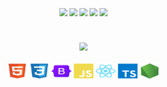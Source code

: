 
<div align="center">
<a href="https://instagram.com/rafaelmerlotto" target="_blank"><img src="https://img.shields.io/badge/-Instagram-%23E4405F?style=for-the-badge&logo=instagram&logoColor=white" target="_blank"></a>
 <a href="https://www.facebook.com/rafaelmerlotto" target="_blank"><img src="https://img.shields.io/badge/-Facebbok-%230077B5?style=for-the-badge&logo=facebook&logoColor=white" target="_blank"></a> 
 <a href ="https://github.com/rafaelmerlotto"><img src="https://img.shields.io/badge/-Github-%23333?style=for-the-badge&logo=github&logoColor=white" target="_blank"></a>
<a href = "rafaelmerlotto@gmail.com"><img src="https://img.shields.io/badge/-Gmail-ef2f2f?style=for-the-badge&logo=gmail&logoColor=white" target="_blank"></a>
<a href="https://www.linkedin.com/in/rafael-merlotto-715266101/" target="_blank"><img src="https://img.shields.io/badge/-LinkedIn-%230077B5?style=for-the-badge&logo=linkedin&logoColor=white" target="_blank"></a> 
</div>
<div>
<h1  align="center"> <img src="https://img.icons8.com/fluency/48/000000/source-code.png"/></h1>
</div>

<div align="center" >

<img align="center" alt="Rafa-HTML" height="30" width="40" src="https://raw.githubusercontent.com/devicons/devicon/master/icons/html5/html5-original.svg">
<img align="center" alt="Rafa-CSS" height="30" width="40" src="https://raw.githubusercontent.com/devicons/devicon/master/icons/css3/css3-original.svg">
<img align="center" alt="Rafa-CSS" height="30" width="40" src="https://raw.githubusercontent.com/devicons/devicon/master/icons/bootstrap/bootstrap-original.svg">

<img align="center" alt="Rafa-Js" height="30" width="40" src="https://raw.githubusercontent.com/devicons/devicon/master/icons/javascript/javascript-plain.svg">
<img align="center" alt="Rafa-Js" height="30" width="40" src="https://raw.githubusercontent.com/devicons/devicon/master/icons/react/react-original.svg">
<img align="center" alt="Rafa-Js" height="30" width="40" src="https://raw.githubusercontent.com/devicons/devicon/master/icons/typescript/typescript-plain.svg">
<img align="center" alt="Rafa-Js" height="30" width="40" src="https://raw.githubusercontent.com/devicons/devicon/master/icons/nodejs/nodejs-original.svg">

</div>

